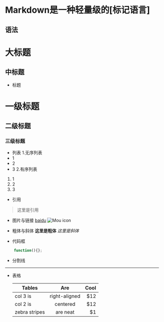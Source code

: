 # Markdown是一种轻量级的[标记语言]

## 语法
	
大标题
=================

中标题
-----------------

* 标题
		
# 一级标题
## 二级标题
### 三级标题

* 列表
1.无序列表
* 1
* 2
* 3
2.有序列表
1. 1
2. 2
3. 3

* 引用
> 这里是引用

* 图片与链接
[baidu](http://baidu.com)
![Mou icon](http://mouapp.com/Mou_128.png)

* 粗体与斜体
**这里是粗体**
*这里是斜体*

* 代码框
```javascript
	function(){};
```

* 分割线
***

* 表格

	| Tables | Are | Cool |
	| ------ | :--: | ----: |
	| col 3 is | right-aligned | $12 |
	| col 2 is | centered | $12 |
	| zebra stripes | are neat | $1 |
